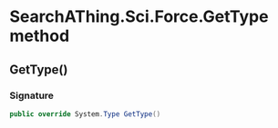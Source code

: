 # SearchAThing.Sci.Force.GetType method
## GetType()
### Signature
```csharp
public override System.Type GetType()
```
